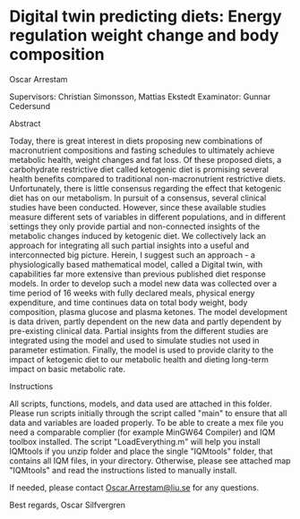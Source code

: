 # Digital twin predicting diets: Energy regulation weight change and body composition
Oscar Arrestam

Supervisors: Christian Simonsson, Mattias Ekstedt
Examinator: Gunnar Cedersund

Abstract

Today, there is great interest in diets proposing new combinations of macronutrient compositions and fasting schedules to ultimately achieve metabolic health, weight changes and fat loss. Of these proposed diets, a carbohydrate restrictive diet called ketogenic diet is promising several health benefits compared to traditional non-macronutrient restrictive diets. Unfortunately, there is little consensus regarding the effect that ketogenic diet has on our metabolism. In pursuit of a consensus, several clinical studies have been conducted. However, since these available studies measure different sets of variables in different populations, and in different settings they only provide partial and non-connected insights of the metabolic changes induced by ketogenic diet. We collectively lack an approach for integrating all such partial insights into a useful and interconnected big picture. Herein, I suggest such an approach - a physiologically based mathematical model, called a Digital twin, with capabilities far more extensive than previous published diet response models. In order to develop such a model new data was collected over a time period of 16 weeks with fully declared meals, physical energy expenditure, and time continues data on total body weight, body composition, plasma glucose and plasma ketones. The model development is data driven, partly dependent on the new data and partly dependent by pre-existing clinical data. Partial insights from the different studies are integrated using the model and used to simulate studies not used in parameter estimation. Finally, the model is used to provide clarity to the impact of ketogenic diet to our metabolic health and dieting long-term impact on basic metabolic rate.

Instructions

All scripts, functions, models, and data used are attached in this folder. Please run scripts initially through the script called "main" to ensure that all data and variables are loaded properly. To be able to create a mex file you need a comparable complier (for example MinGW64 Compiler) and IQM toolbox installed. The script "LoadEverything.m" will help you install IQMtools if you unzip folder and place the single "IQMtools" folder, that contains all IQM files, in your directory. Otherwise, please see attached map "IQMtools" and read the instructions listed to manually install.

If needed, please contact Oscar.Arrestam@liu.se for any questions.

Best regards, Oscar Silfvergren
